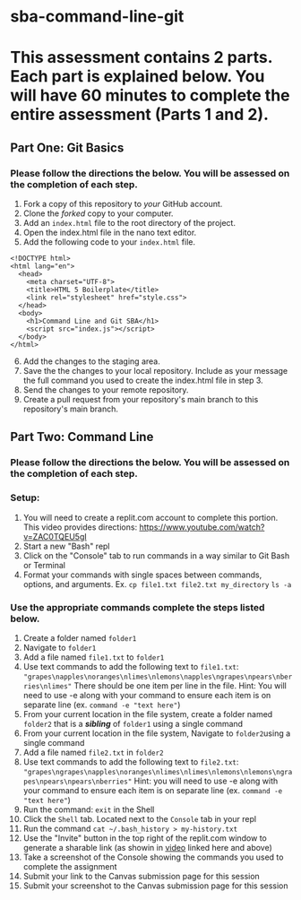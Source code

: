 # sba-command-line-git

# This assessment contains 2 parts. Each part is explained below. You will have 60 minutes to complete the entire assessment (Parts 1 and 2).

## Part One: Git Basics

### Please follow the directions the below. You will be assessed on the completion of each step.

1. Fork a copy of this repository to _your_ GitHub account. 
2. Clone the _forked_ copy to your computer.
3. Add an `index.html` file to the root directory of the project.
4. Open the index.html file in the nano text editor.
5. Add the following code to your `index.html` file.

````
<!DOCTYPE html>
<html lang="en">
  <head>
    <meta charset="UTF-8">
    <title>HTML 5 Boilerplate</title>
    <link rel="stylesheet" href="style.css">
  </head>
  <body>
    <h1>Command Line and Git SBA</h1>
	<script src="index.js"></script>
  </body>
</html>

````
6. Add the changes to the staging area.
7. Save the the changes to your local repository. Include as your message the full command you used to create the index.html file in step 3.
8. Send the changes to your remote repository.
9. Create a pull request from your repository's main branch to this repository's main branch.

## Part Two: Command Line

### Please follow the directions the below. You will be assessed on the completion of each step.

### Setup: 
1.  You will need to create a replit.com account to complete this portion. This video provides directions: https://www.youtube.com/watch?v=ZAC0TQEU5gI
2. Start a new "Bash" repl
3. Click on the "Console" tab to run commands in a way similar to Git Bash or Terminal
4. Format your commands with single spaces between commands, options, and arguments. Ex.  `cp file1.txt file2.txt my_directory` `ls -a`

### Use the appropriate commands complete the steps listed below. 

1. Create a folder named `folder1`
2. Navigate to `folder1`
3. Add a file named `file1.txt` to `folder1`
4. Use text commands to add the following text to `file1.txt`: `"grapes\napples\noranges\nlimes\nlemons\napples\ngrapes\npears\nberries\nlimes"` There should be one item per line in the file. Hint: You will need to use -e along with your command to ensure each item is on separate line (ex. `command -e "text here"`)
5. From your current location in the file system, create a folder named `folder2` that is a **_sibling_** of `folder1` using a single command
6. From your current location in the file system, Navigate to `folder2`using a single command
7. Add a file named `file2.txt` in `folder2`
8. Use text commands to add the following text to `file2.txt`: `"grapes\ngrapes\napples\noranges\nlimes\nlimes\nlemons\nlemons\ngrapes\npears\npears\nberries"` Hint: you will need to use -e along with your command to ensure each item is on separate line (ex. `command -e "text here"`)
9. Run the command: `exit` in the Shell
10. Click the `Shell` tab. Located next to the `Console` tab in your repl
11. Run the command `cat ~/.bash_history > my-history.txt`
12. Use the "Invite" button in the top right of the replit.com window to generate a sharable link (as showin in [video](https://www.youtube.com/watch?v=ZAC0TQEU5gI) linked here and above)
13. Take a screenshot of the Console showing the commands you used to complete the assignment
14. Submit your link to the Canvas submission page for this session
15. Submit your screenshot to the Canvas submission page for this session

